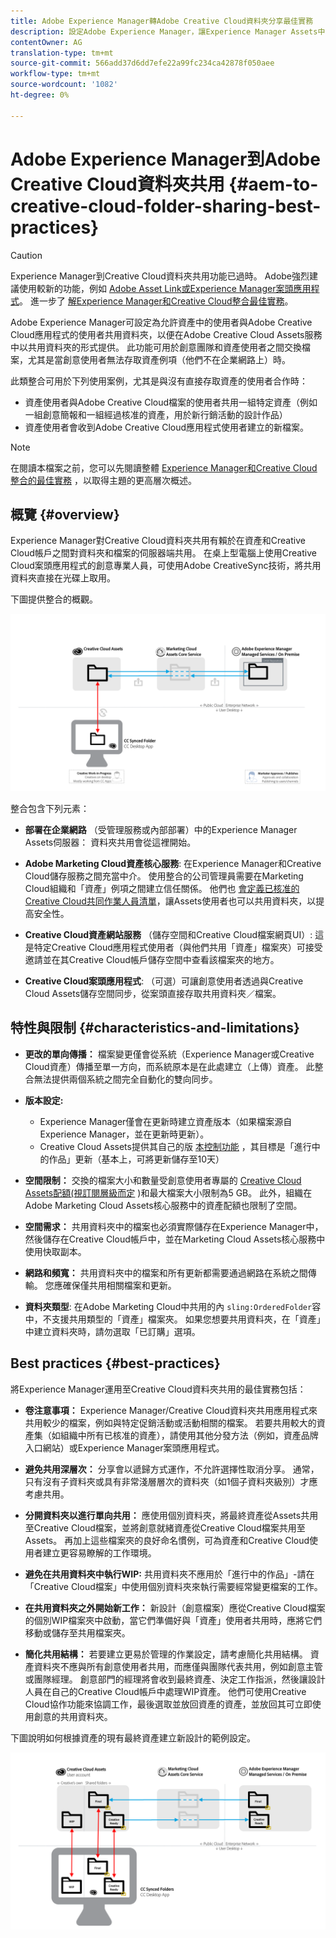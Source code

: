 ```yaml
---
title: Adobe Experience Manager轉Adobe Creative Cloud資料夾分享最佳實務
description: 設定Adobe Experience Manager，讓Experience Manager Assets中的使用者可與Adobe Creative Cloud(CC)使用者交換資料夾。
contentOwner: AG
translation-type: tm+mt
source-git-commit: 566add37d6dd7efe22a99fc234ca42878f050aee
workflow-type: tm+mt
source-wordcount: '1082'
ht-degree: 0%

---
```



# Adobe Experience Manager到Adobe Creative Cloud資料夾共用 {#aem-to-creative-cloud-folder-sharing-best-practices}

>[!CAUTION]
>
>Experience Manager到Creative Cloud資料夾共用功能已過時。 Adobe強烈建議使用較新的功能，例如 [Adobe Asset Link](https://helpx.adobe.com/tw/enterprise/using/adobe-asset-link.html)[或Experience Manager案頭應用程式](https://helpx.adobe.com/experience-manager/desktop-app/aem-desktop-app.html)。 進一步了 [解Experience Manager和Creative Cloud整合最佳實務](/help/assets/aem-cc-integration-best-practices.md)。

Adobe Experience Manager可設定為允許資產中的使用者與Adobe Creative Cloud應用程式的使用者共用資料夾，以便在Adobe Creative Cloud Assets服務中以共用資料夾的形式提供。 此功能可用於創意團隊和資產使用者之間交換檔案，尤其是當創意使用者無法存取資產例項（他們不在企業網路上）時。

此類整合可用於下列使用案例，尤其是與沒有直接存取資產的使用者合作時：

* 資產使用者與Adobe Creative Cloud檔案的使用者共用一組特定資產（例如一組創意簡報和一組經過核准的資產，用於新行銷活動的設計作品）
* 資產使用者會收到Adobe Creative Cloud應用程式使用者建立的新檔案。

>[!NOTE]
>
>在閱讀本檔案之前，您可以先閱讀整體 [Experience Manager和Creative Cloud整合的最佳實務](/help/assets/aem-cc-integration-best-practices.md) ，以取得主題的更高層次概述。

## 概覽 {#overview}

Experience Manager對Creative Cloud資料夾共用有賴於在資產和Creative Cloud帳戶之間對資料夾和檔案的伺服器端共用。 在桌上型電腦上使用Creative Cloud案頭應用程式的創意專業人員，可使用Adobe CreativeSync技術，將共用資料夾直接在光碟上取用。

下圖提供整合的概觀。

![chlimage_1-179](assets/chlimage_1-406.png)

整合包含下列元素：

* **部署在企業網路** （受管理服務或內部部署）中的Experience Manager Assets伺服器： 資料夾共用會從這裡開始。
* **Adobe Marketing Cloud資產核心服務**: 在Experience Manager和Creative Cloud儲存服務之間充當中介。 使用整合的公司管理員需要在Marketing Cloud組織和「資產」例項之間建立信任關係。 他們也 [會定義已核准的Creative Cloud共同作業人員清單](https://marketing.adobe.com/resources/help/en_US/mcloud/t_admin_add_cc_user.html)，讓Assets使用者也可以共用資料夾，以提高安全性。

* **Creative Cloud資產網站服務** （儲存空間和Creative Cloud檔案網頁UI）: 這是特定Creative Cloud應用程式使用者（與他們共用「資產」檔案夾）可接受邀請並在其Creative Cloud帳戶儲存空間中查看該檔案夾的地方。
* **Creative Cloud案頭應用程式**: （可選）可讓創意使用者透過與Creative Cloud Assets儲存空間同步，從案頭直接存取共用資料夾／檔案。

## 特性與限制 {#characteristics-and-limitations}

* **更改的單向傳播：** 檔案變更僅會從系統（Experience Manager或Creative Cloud資產）傳播至單一方向，而系統原本是在此處建立（上傳）資產。 此整合無法提供兩個系統之間完全自動化的雙向同步。
* **版本設定:**

   * Experience Manager僅會在更新時建立資產版本（如果檔案源自Experience Manager，並在更新時更新）。
   * Creative Cloud Assets提供其自己的版 [本控制功能](https://helpx.adobe.com/creative-cloud/help/versioning-faq.html) ，其目標是「進行中的作品」更新（基本上，可將更新儲存至10天）

* **空間限制：** 交換的檔案大小和數量受創意使用者專屬的 [Creative Cloud Assets配額(視訂閱層級而定](https://helpx.adobe.com/creative-cloud/kb/file-storage-quota.html) )和最大檔案大小限制為5 GB。 此外，組織在Adobe Marketing Cloud Assets核心服務中的資產配額也限制了空間。

* **空間需求：** 共用資料夾中的檔案也必須實際儲存在Experience Manager中，然後儲存在Creative Cloud帳戶中，並在Marketing Cloud Assets核心服務中使用快取副本。
* **網路和頻寬：** 共用資料夾中的檔案和所有更新都需要通過網路在系統之間傳輸。 您應確保僅共用相關檔案和更新。
* **資料夾類型**: 在Adobe Marketing Cloud中共用的內 `sling:OrderedFolder`容中，不支援共用類型的「資產」檔案夾。 如果您想要共用資料夾，在「資產」中建立資料夾時，請勿選取「已訂購」選項。

## Best practices {#best-practices}

將Experience Manager運用至Creative Cloud資料夾共用的最佳實務包括：

* **卷注意事項：** Experience Manager/Creative Cloud資料夾共用應用程式來共用較少的檔案，例如與特定促銷活動或活動相關的檔案。 若要共用較大的資產集（如組織中所有已核准的資產），請使用其他分發方法（例如，資產品牌入口網站）或Experience Manager案頭應用程式。

* **避免共用深層次：** 分享會以遞歸方式運作，不允許選擇性取消分享。 通常，只有沒有子資料夾或具有非常淺層層次的資料夾（如1個子資料夾級別）才應考慮共用。
* **分開資料夾以進行單向共用：** 應使用個別資料夾，將最終資產從Assets共用至Creative Cloud檔案，並將創意就緒資產從Creative Cloud檔案共用至Assets。 再加上這些檔案夾的良好命名慣例，可為資產和Creative Cloud使用者建立更容易瞭解的工作環境。
* **避免在共用資料夾中執行WIP:** 共用資料夾不應用於「進行中的作品」-請在「Creative Cloud檔案」中使用個別資料夾來執行需要經常變更檔案的工作。
* **在共用資料夾之外開始新工作：** 新設計（創意檔案）應從Creative Cloud檔案的個別WIP檔案夾中啟動，當它們準備好與「資產」使用者共用時，應將它們移動或儲存至共用檔案夾。
* **簡化共用結構：** 若要建立更易於管理的作業設定，請考慮簡化共用結構。 資產資料夾不應與所有創意使用者共用，而應僅與團隊代表共用，例如創意主管或團隊經理。 創意部門的經理將會收到最終資產、決定工作指派，然後讓設計人員在自己的Creative Cloud帳戶中處理WIP資產。 他們可使用Creative Cloud協作功能來協調工作，最後選取並放回資產的資產，並放回其可立即使用創意的共用資料夾。

下圖說明如何根據資產的現有最終資產建立新設計的範例設定。

![chlimage_1-180](assets/chlimage_1-407.png)
